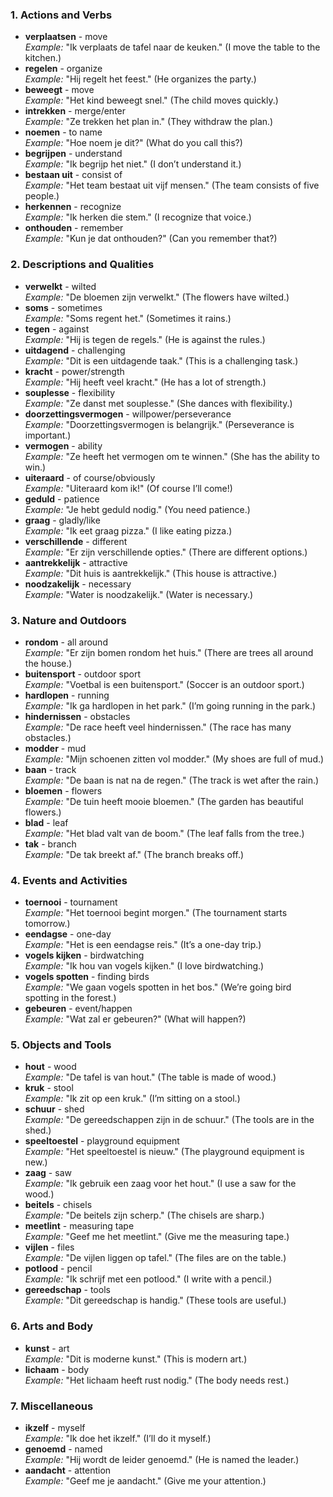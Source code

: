 ### 1. Actions and Verbs
- **verplaatsen** - move  
    _Example:_ "Ik verplaats de tafel naar de keuken." (I move the table to the kitchen.)
- **regelen** - organize  
    _Example:_ "Hij regelt het feest." (He organizes the party.)
- **beweegt** - move  
    _Example:_ "Het kind beweegt snel." (The child moves quickly.)
- **intrekken** - merge/enter  
    _Example:_ "Ze trekken het plan in." (They withdraw the plan.)
- **noemen** - to name  
    _Example:_ "Hoe noem je dit?" (What do you call this?)
- **begrijpen** - understand  
    _Example:_ "Ik begrijp het niet." (I don’t understand it.)
- **bestaan uit** - consist of  
    _Example:_ "Het team bestaat uit vijf mensen." (The team consists of five people.)
- **herkennen** - recognize  
    _Example:_ "Ik herken die stem." (I recognize that voice.)
- **onthouden** - remember  
    _Example:_ "Kun je dat onthouden?" (Can you remember that?)
### 2. Descriptions and Qualities
- **verwelkt** - wilted  
    _Example:_ "De bloemen zijn verwelkt." (The flowers have wilted.)
- **soms** - sometimes  
    _Example:_ "Soms regent het." (Sometimes it rains.)
- **tegen** - against  
    _Example:_ "Hij is tegen de regels." (He is against the rules.)
- **uitdagend** - challenging  
    _Example:_ "Dit is een uitdagende taak." (This is a challenging task.)
- **kracht** - power/strength  
    _Example:_ "Hij heeft veel kracht." (He has a lot of strength.)
- **souplesse** - flexibility  
    _Example:_ "Ze danst met souplesse." (She dances with flexibility.)
- **doorzettingsvermogen** - willpower/perseverance  
    _Example:_ "Doorzettingsvermogen is belangrijk." (Perseverance is important.)
- **vermogen** - ability  
    _Example:_ "Ze heeft het vermogen om te winnen." (She has the ability to win.)
- **uiteraard** - of course/obviously  
    _Example:_ "Uiteraard kom ik!" (Of course I’ll come!)
- **geduld** - patience  
    _Example:_ "Je hebt geduld nodig." (You need patience.)
- **graag** - gladly/like  
    _Example:_ "Ik eet graag pizza." (I like eating pizza.)
- **verschillende** - different  
    _Example:_ "Er zijn verschillende opties." (There are different options.)
- **aantrekkelijk** - attractive  
    _Example:_ "Dit huis is aantrekkelijk." (This house is attractive.)
- **noodzakelijk** - necessary  
    _Example:_ "Water is noodzakelijk." (Water is necessary.)
### 3. Nature and Outdoors
- **rondom** - all around  
    _Example:_ "Er zijn bomen rondom het huis." (There are trees all around the house.)
- **buitensport** - outdoor sport  
    _Example:_ "Voetbal is een buitensport." (Soccer is an outdoor sport.)
- **hardlopen** - running  
    _Example:_ "Ik ga hardlopen in het park." (I’m going running in the park.)
- **hindernissen** - obstacles  
    _Example:_ "De race heeft veel hindernissen." (The race has many obstacles.)
- **modder** - mud  
    _Example:_ "Mijn schoenen zitten vol modder." (My shoes are full of mud.)
- **baan** - track  
    _Example:_ "De baan is nat na de regen." (The track is wet after the rain.)
- **bloemen** - flowers  
    _Example:_ "De tuin heeft mooie bloemen." (The garden has beautiful flowers.)
- **blad** - leaf  
    _Example:_ "Het blad valt van de boom." (The leaf falls from the tree.)
- **tak** - branch  
    _Example:_ "De tak breekt af." (The branch breaks off.)
### 4. Events and Activities
- **toernooi** - tournament  
    _Example:_ "Het toernooi begint morgen." (The tournament starts tomorrow.)
- **eendagse** - one-day  
    _Example:_ "Het is een eendagse reis." (It’s a one-day trip.)
- **vogels kijken** - birdwatching  
    _Example:_ "Ik hou van vogels kijken." (I love birdwatching.)
- **vogels spotten** - finding birds  
    _Example:_ "We gaan vogels spotten in het bos." (We’re going bird spotting in the forest.)
- **gebeuren** - event/happen  
    _Example:_ "Wat zal er gebeuren?" (What will happen?)
### 5. Objects and Tools
- **hout** - wood  
    _Example:_ "De tafel is van hout." (The table is made of wood.)
- **kruk** - stool  
    _Example:_ "Ik zit op een kruk." (I’m sitting on a stool.)
- **schuur** - shed  
    _Example:_ "De gereedschappen zijn in de schuur." (The tools are in the shed.)
- **speeltoestel** - playground equipment  
    _Example:_ "Het speeltoestel is nieuw." (The playground equipment is new.)
- **zaag** - saw  
    _Example:_ "Ik gebruik een zaag voor het hout." (I use a saw for the wood.)
- **beitels** - chisels  
    _Example:_ "De beitels zijn scherp." (The chisels are sharp.)
- **meetlint** - measuring tape  
    _Example:_ "Geef me het meetlint." (Give me the measuring tape.)
- **vijlen** - files  
    _Example:_ "De vijlen liggen op tafel." (The files are on the table.)
- **potlood** - pencil  
    _Example:_ "Ik schrijf met een potlood." (I write with a pencil.)
- **gereedschap** - tools  
    _Example:_ "Dit gereedschap is handig." (These tools are useful.)
### 6. Arts and Body
- **kunst** - art  
    _Example:_ "Dit is moderne kunst." (This is modern art.)
- **lichaam** - body  
    _Example:_ "Het lichaam heeft rust nodig." (The body needs rest.)
### 7. Miscellaneous
- **ikzelf** - myself  
    _Example:_ "Ik doe het ikzelf." (I’ll do it myself.)
- **genoemd** - named  
    _Example:_ "Hij wordt de leider genoemd." (He is named the leader.)
- **aandacht** - attention  
    _Example:_ "Geef me je aandacht." (Give me your attention.)